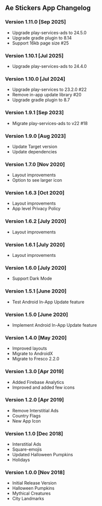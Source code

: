 ## Ae Stickers App Changelog

### Version 1.11.0 [Sep 2025]
 - Upgrade play-services-ads to 24.5.0
 - Upgrade gradle plugin to 8.14
 - Support 16kb page size #25

### Version 1.10.1 [Jul 2025]
 - Upgrade play-services-ads to 24.4.0

### Version 1.10.0 [Jul 2024]
 - Upgrade play-services to 23.2.0 #22
 - Remove in-app update library #20
 - Upgrade gradle plugin to 8.7

### Version 1.9.1 [Sep 2023]
 - Migrate play-services-ads to v22 #18

### Version 1.9.0 [Aug 2023]
 - Update Target version
 - Update dependencies

### Version 1.7.0 [Nov 2020]
 - Layout improvements
 - Option to see larger icon

### Version 1.6.3 [Oct 2020]
 - Layout improvements
 - App level Privacy Policy

### Version 1.6.2 [July 2020]
 - Layout improvements

### Version 1.6.1 [July 2020]
 - Layout improvements

### Version 1.6.0 [July 2020]
 - Support Dark Mode

### Version 1.5.1 [June 2020]
  - Test Android In-App Update feature

### Version 1.5.0 [June 2020]
 - Implement Android In-App Update feature

### Version 1.4.0 [May 2020]
 - Improved layouts
 - Migrate to AndroidX
 - Migrate to Fresco 2.2.0

### Version 1.3.0 [Apr 2019]
 - Added Firebase Analytics
 - Improved and added few icons

### Version 1.2.0 [Apr 2019]
 - Remove Interstitial Ads
 - Country Flags
 - New App Icon

### Version 1.1.0 [Dec 2018]
 - Interstitial Ads
 - Square-emojis
 - Updated Halloween Pumpkins
 - Holidays

### Version 1.0.0 [Nov 2018]
 - Initial Release Version
 - Halloween Pumpkins
 - Mythical Creatures
 - City Landmarks